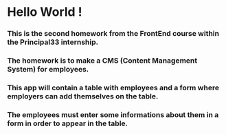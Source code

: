# Hello World !

### This is the second homework from the FrontEnd course within the Principal33 internship.

### The homework is to make a CMS (Content Management System) for employees.

### This app will contain a table with employees and a form where employers can add themselves on the table.

### The employees must enter some informations about them in a form in order to appear in the table.
